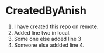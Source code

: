 # CreatedByAnish

1. I have created this repo on remote.
2. Added line two in local.
3. Some one else added line 3
4. Someone else addded line 4.

